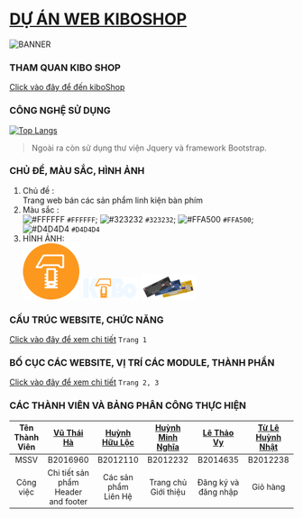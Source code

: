 #  [DỰ ÁN WEB KIBOSHOP](https://dusthuynh.github.io/kiboShop/)
![BANNER](https://dusthuynh.github.io/kiboShop/media/icon_logo/icon_kibo1.png)
### THAM QUAN KIBO SHOP
[Click vào đây để đến kiboShop](https://dusthuynh.github.io/kiboShop/)
### CÔNG NGHỆ SỬ DỤNG
[![Top Langs](https://github-readme-stats.vercel.app/api/top-langs/?username=Dusthuynh&exclude_repo=CTU,frontendmentor,Dusthuynh,BTCT188,dusthuynh.github.io,nghiacutephomaique&layout=compact)](https://github.com/Dusthuynh/kiboShop)
>Ngoài ra còn sử dụng thư viện Jquery và framework Bootstrap.
### CHỦ ĐỀ, MÀU SẮC, HÌNH ẢNH
1. Chủ đề : <br/> Trang web bán các sản phẩm linh kiện bàn phím
1. Màu sắc : <br/>
        ![#FFFFFF](https://via.placeholder.com/15/FFFFFF/000000?text=+) `#FFFFFF`;
        ![#323232](https://via.placeholder.com/15/323232/000000?text=+) `#323232`;
        ![#FFA500](https://via.placeholder.com/15/FFA500/000000?text=+) `#FFA500`;
        ![#D4D4D4](https://via.placeholder.com/15/D4D4D4/000000?text=+) `#D4D4D4`
1. HÌNH ẢNH:<br/>
        <img src="https://raw.githubusercontent.com/Dusthuynh/CTU/main/CT188_Nhap%20mon%20lap%20trinh%20Web/thuyettrinh/icon.png"  width="100">
        <img src="https://raw.githubusercontent.com/Dusthuynh/CTU/main/CT188_Nhap%20mon%20lap%20trinh%20Web/thuyettrinh/logo.png"  width="100">
        <img src="https://raw.githubusercontent.com/Dusthuynh/CTU/main/CT188_Nhap%20mon%20lap%20trinh%20Web/thuyettrinh/banphim.png"  width="100">
### CẤU TRÚC WEBSITE, CHỨC NĂNG
[Click vào đây để xem chi tiết](https://bom.so/ikqKpZ) `Trang 1`
### BỐ CỤC CÁC WEBSITE, VỊ TRÍ CÁC MODULE, THÀNH PHẦN
[Click vào đây để xem chi tiết](https://bom.so/ikqKpZ) `Trang 2, 3`
### CÁC THÀNH VIÊN VÀ BẢNG PHÂN CÔNG THỰC HIỆN
| Tên Thành Viên | [Vũ Thái Hà](https://github.com/ThaiHa279) | [Huỳnh Hữu Lộc](https://github.com/huynhhuuloc129) | [Huỳnh Minh Nghĩa](https://github.com/Dusthuynh) | [Lê Thảo Vy](https://github.com/lethaowe) | [Từ Lê Huỳnh Nhật](https://github.com/Tarykege) | 
| :---: | :---: | :---: | :---: | :---: | :---: | 
| MSSV | B2016960 | B2012110 | B2012232 | B2014635 | B2012238 | 
| Công việc | Chi tiết sản phẩm <br/> Header and footer | Các sản phẩm <br/> Liên Hệ  | Trang chủ <br/> Giới thiệu | Đăng ký và đăng nhập | Giỏ hàng |
